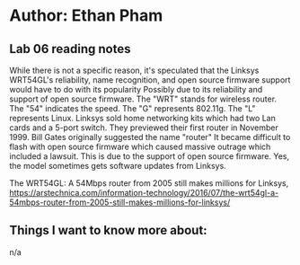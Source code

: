 # Author: Ethan Pham
## Lab 06 reading notes
While there is not a specific reason, it's speculated that the Linksys WRT54GL's reliability, name recognition, and open source firmware support would have to do with its popularity
Possibly due to its reliability and support of open source firmware.
The "WRT" stands for wireless router. The "54" indicates the speed. The "G" represents 802.11g. The "L" represents Linux.
Linksys sold home networking kits which had two Lan cards and a 5-port switch.
They previewed their first router in November 1999.
Bill Gates originally suggested the name "router"
It became difficult to flash with open source firmware which caused massive outrage which included a lawsuit.
This is due to the support of open source firmware.
Yes, the model sometimes gets software updates from Linksys.

The WRT54GL: A 54Mbps router from 2005 still makes millions for Linksys, https://arstechnica.com/information-technology/2016/07/the-wrt54gl-a-54mbps-router-from-2005-still-makes-millions-for-linksys/ 

## Things I want to know more about:
n/a
